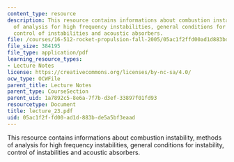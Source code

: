 ```yaml
---
content_type: resource
description: This resource contains informations about combustion instability, methods
  of analysis for high frequency instabilities, general conditions for instability,
  control of instabilities and acoustic absorbers.
file: /courses/16-512-rocket-propulsion-fall-2005/05ac1f2ffd00ad1d883bde5a5bf3eaad_lecture_23.pdf
file_size: 384195
file_type: application/pdf
learning_resource_types:
- Lecture Notes
license: https://creativecommons.org/licenses/by-nc-sa/4.0/
ocw_type: OCWFile
parent_title: Lecture Notes
parent_type: CourseSection
parent_uid: 1a7892c5-8e6a-7f7b-d3ef-33897f01fd93
resourcetype: Document
title: lecture_23.pdf
uid: 05ac1f2f-fd00-ad1d-883b-de5a5bf3eaad
---
```

This resource contains informations about combustion instability, methods of analysis for high frequency instabilities, general conditions for instability, control of instabilities and acoustic absorbers.